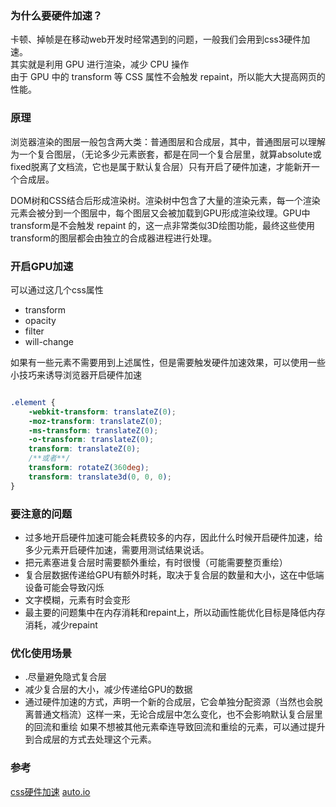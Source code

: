 ### 为什么要硬件加速？

卡顿、掉帧是在移动web开发时经常遇到的问题，一般我们会用到css3硬件加速。   
其实就是利用 GPU 进行渲染，减少 CPU 操作      
由于 GPU 中的 transform 等 CSS 属性不会触发 repaint，所以能大大提高网页的性能。       
 
### 原理

浏览器渲染的图层一般包含两大类：普通图层和合成层，其中，普通图层可以理解为一个复合图层，（无论多少元素嵌套，都是在同一个复合层里，就算absolute或fixed脱离了文档流，它也是属于默认复合层）只有开启了硬件加速，才能新开一个合成层。

DOM树和CSS结合后形成渲染树。渲染树中包含了大量的渲染元素，每一个渲染元素会被分到一个图层中，每个图层又会被加载到GPU形成渲染纹理。GPU中transform是不会触发 repaint 的，这一点非常类似3D绘图功能，最终这些使用 transform的图层都会由独立的合成器进程进行处理。

### 开启GPU加速
可以通过这几个css属性
- transform
- opacity
- filter
- will-change

如果有一些元素不需要用到上述属性，但是需要触发硬件加速效果，可以使用一些小技巧来诱导浏览器开启硬件加速
```css

.element {
    -webkit-transform: translateZ(0);
    -moz-transform: translateZ(0);
    -ms-transform: translateZ(0);
    -o-transform: translateZ(0);
    transform: translateZ(0); 
    /**或者**/
    transform: rotateZ(360deg);
    transform: translate3d(0, 0, 0);
}
```

### 要注意的问题
- 过多地开启硬件加速可能会耗费较多的内存，因此什么时候开启硬件加速，给多少元素开启硬件加速，需要用测试结果说话。
- 把元素塞进复合层时需要额外重绘，有时很慢（可能需要整页重绘）
- 复合层数据传递给GPU有额外时耗，取决于复合层的数量和大小，这在中低端设备可能会导致闪烁
- 文字模糊，元素有时会变形
- 最主要的问题集中在内存消耗和repaint上，所以动画性能优化目标是降低内存消耗，减少repaint

### 优化使用场景
- .尽量避免隐式复合层
- 减少复合层的大小，减少传递给GPU的数据
- 通过硬件加速的方式，声明一个新的合成层，它会单独分配资源（当然也会脱离普通文档流）这样一来，无论合成层中怎么变化，也不会影响默认复合层里的回流和重绘
  如果不想被其他元素牵连导致回流和重绘的元素，可以通过提升到合成层的方式去处理这个元素。


### 参考
[css硬件加速](https://lz5z.com/Web%E6%80%A7%E8%83%BD%E4%BC%98%E5%8C%96-CSS3%E7%A1%AC%E4%BB%B6%E5%8A%A0%E9%80%9F/)
[auto.io](https://aotu.io/notes/2017/04/11/GPU/index.html)
